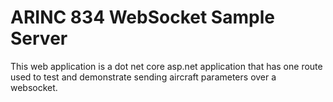 # ARINC 834 WebSocket Sample Server
This web application is a dot net core asp.net application that 
has one route used to test and demonstrate sending aircraft parameters
over a websocket. 

